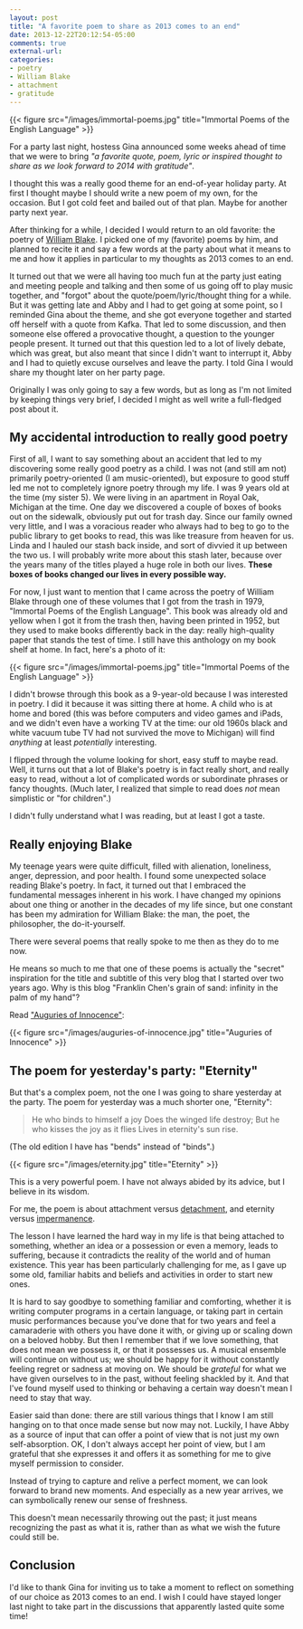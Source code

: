 ```yaml
---
layout: post
title: "A favorite poem to share as 2013 comes to an end"
date: 2013-12-22T20:12:54-05:00
comments: true
external-url: 
categories: 
- poetry
- William Blake
- attachment
- gratitude
---
```

{{< figure src="/images/immortal-poems.jpg" title="Immortal Poems of the English Language" >}}

For a party last night, hostess Gina announced some weeks ahead of time that we were to bring *"a favorite quote, poem, lyric or inspired thought to share as we look forward to 2014 with gratitude"*.

I thought this was a really good theme for an end-of-year holiday party. At first I thought maybe I should write a new poem of my own, for the occasion. But I got cold feet and bailed out of that plan. Maybe for another party next year.

After thinking for a while, I decided I would return to an old favorite: the poetry of [William Blake](http://en.wikipedia.org/wiki/William_Blake). I picked one of my (favorite) poems by him, and planned to recite it and say a few words at the party about what it means to me and how it applies in particular to my thoughts as 2013 comes to an end.

It turned out that we were all having too much fun at the party just eating and meeting people and talking and then some of us going off to play music together, and "forgot" about the quote/poem/lyric/thought thing for a while. But it was getting late and Abby and I had to get going at some point, so I reminded Gina about the theme, and she got everyone together and started off herself with a quote from Kafka. That led to some discussion, and then someone else offered a provocative thought, a question to the younger people present. It turned out that this question led to a lot of lively debate, which was great, but also meant that since I didn't want to interrupt it, Abby and I had to quietly excuse ourselves and leave the party. I told Gina I would share my thought later on her party page.

Originally I was only going to say a few words, but as long as I'm not limited by keeping things very brief, I decided I might as well write a full-fledged post about it.

<!--more-->

## My accidental introduction to really good poetry

First of all, I want to say something about an accident that led to my discovering some really good poetry as a child. I was not (and still am not) primarily poetry-oriented (I am music-oriented), but exposure to good stuff led me not to completely ignore poetry through my life. I was 9 years old at the time (my sister 5). We were living in an apartment in Royal Oak, Michigan at the time. One day we discovered a couple of boxes of books out on the sidewalk, obviously put out for trash day. Since our family owned very little, and I was a voracious reader who always had to beg to go to the public library to get books to read, this was like treasure from heaven for us. Linda and I hauled our stash back inside, and sort of divvied it up between the two us. I will probably write more about this stash later, because over the years many of the titles played a huge role in both our lives. **These boxes of books changed our lives in every possible way.**

For now, I just want to mention that I came across the poetry of William Blake through one of these volumes that I got from the trash in 1979, "Immortal Poems of the English Language". This book was already old and yellow when I got it from the trash then, having been printed in 1952, but they used to make books differently back in the day: really high-quality paper that stands the test of time. I still have this anthology on my book shelf at home. In fact, here's a photo of it:

{{< figure src="/images/immortal-poems.jpg" title="Immortal Poems of the English Language" >}}

I didn't browse through this book as a 9-year-old because I was interested in poetry. I did it because it was sitting there at home. A child who is at home and bored (this was before computers and video games and iPads, and we didn't even have a working TV at the time: our old 1960s black and white vacuum tube TV had not survived the move to Michigan) will find *anything* at least *potentially* interesting.

I flipped through the volume looking for short, easy stuff to maybe read. Well, it turns out that a lot of Blake's poetry is in fact really short, and really easy to read, without a lot of complicated words or subordinate phrases or fancy thoughts. (Much later, I realized that simple to read does *not* mean simplistic or "for children".)

I didn't fully understand what I was reading, but at least I got a taste.

## Really enjoying Blake

My teenage years were quite difficult, filled with alienation, loneliness, anger, depression, and poor health. I found some unexpected solace reading Blake's poetry. In fact, it turned out that I embraced the fundamental messages inherent in his work. I have changed my opinions about one thing or another in the decades of my life since, but one constant has been my admiration for William Blake: the man, the poet, the philosopher, the do-it-yourself.

There were several poems that really spoke to me then as they do to me now.

He means so much to me that one of these poems is actually the "secret" inspiration for the title and subtitle of this very blog that I started over two years ago. Why is this blog "Franklin Chen's grain of sand: infinity in the palm of my hand"?

Read ["Auguries of Innocence"](http://en.wikipedia.org/wiki/Auguries_of_Innocence):

{{< figure src="/images/auguries-of-innocence.jpg" title="Auguries of Innocence" >}}

## The poem for yesterday's party: "Eternity"

But that's a complex poem, not the one I was going to share yesterday at the party. The poem for yesterday was a much shorter one, "Eternity":

<blockquote>
He who binds to himself a joy
Does the winged life destroy;
But he who kisses the joy as it flies
Lives in eternity's sun rise.
</blockquote>

(The old edition I have has "bends" instead of "binds".)

{{< figure src="/images/eternity.jpg" title="Eternity" >}}

This is a very powerful poem. I have not always abided by its advice, but I believe in its wisdom.

For me, the poem is about attachment versus [detachment](http://en.wikipedia.org/wiki/Detachment_%28philosophy%29), and eternity versus [impermanence](http://en.wikipedia.org/wiki/Impermanence).

The lesson I have learned the hard way in my life is that being attached to something, whether an idea or a possession or even a memory, leads to suffering, because it contradicts the reality of the world and of human existence. This year has been particularly challenging for me, as I gave up some old, familiar habits and beliefs and activities in order to start new ones.

It is hard to say goodbye to something familiar and comforting, whether it is writing computer programs in a certain language, or taking part in certain music performances because you've done that for two years and feel a camaraderie with others you have done it with, or giving up or scaling down on a beloved hobby. But then I remember that if we love something, that does not mean we possess it, or that it possesses us. A musical ensemble will continue on without us; we should be happy for it without constantly feeling regret or sadness at moving on. We should be *grateful* for what we have given ourselves to in the past, without feeling shackled by it. And that I've found myself used to thinking or behaving a certain way doesn't mean I need to stay that way.

Easier said than done: there are still various things that I know I am still hanging on to that once made sense but now may not. Luckily, I have Abby as a source of input that can offer a point of view that is not just my own self-absorption. OK, I don't always accept her point of view, but I am grateful that she expresses it and offers it as something for me to give myself permission to consider.

Instead of trying to capture and relive a perfect moment, we can look forward to brand new moments. And especially as a new year arrives, we can symbolically renew our sense of freshness.

This doesn't mean necessarily throwing out the past; it just means recognizing the past as what it is, rather than as what we wish the future could still be.

## Conclusion

I'd like to thank Gina for inviting us to take a moment to reflect on something of our choice as 2013 comes to an end. I wish I could have stayed longer last night to take part in the discussions that apparently lasted quite some time!
